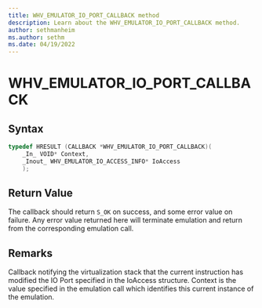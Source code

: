 ```yaml
---
title: WHV_EMULATOR_IO_PORT_CALLBACK method
description: Learn about the WHV_EMULATOR_IO_PORT_CALLBACK method. 
author: sethmanheim
ms.author: sethm
ms.date: 04/19/2022
---
```


# WHV_EMULATOR_IO_PORT_CALLBACK


## Syntax

```c
typedef HRESULT (CALLBACK *WHV_EMULATOR_IO_PORT_CALLBACK)(
    _In_ VOID* Context,
    _Inout_ WHV_EMULATOR_IO_ACCESS_INFO* IoAccess
    );
```

## Return Value
The callback should return `S_OK` on success, and some error value on failure. Any error value returned here will terminate emulation and return from the corresponding emulation call.

## Remarks
Callback notifying the virtualization stack that the current instruction has
modified the IO Port specified in the IoAccess structure. Context is the value
specified in the emulation call which identifies this current instance of the emulation.

